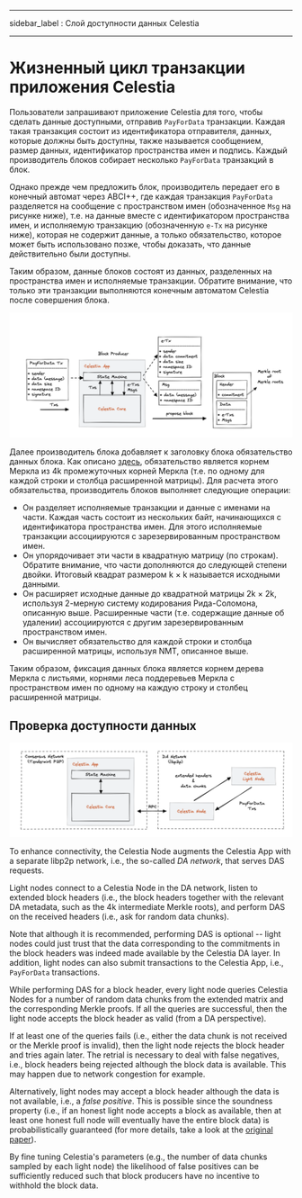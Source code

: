 - - -
sidebar_label : Слой доступности данных Celestia
- - -

# Жизненный цикл транзакции приложения Celestia

Пользователи запрашивают приложение Celestia для того, чтобы сделать данные доступными, отправив `PayForData` транзакции. Каждая такая транзакция состоит из идентификатора отправителя, данных, которые должны быть доступны, также называется сообщением, размер данных, идентификатор пространства имен и подпись. Каждый производитель блоков собирает несколько `PayForData` транзакций в блок.

Однако прежде чем предложить блок, производитель передает его в конечный автомат через ABCI++, где каждая транзакция `PayForData` разделяется на сообщение с пространством имен (обозначенное `Msg` на рисунке ниже), т.е. на данные вместе с идентификатором пространства имен, и исполняемую транзакцию (обозначенную `e-Tx` на рисунке ниже), которая не содержит данные, а только обязательство, которое может быть использовано позже, чтобы доказать, что данные действительно были доступны.

Таким образом, данные блоков состоят из данных, разделенных на пространства имен и исполняемые транзакции. Обратите внимание, что только эти транзакции выполняются конечным автоматом Celestia после совершения блока.

![Lifecycle of a Celestia App Transaction](/img/concepts/tx-lifecycle.png)

Далее производитель блока добавляет к заголовку блока обязательство данных блока. Как описано [здесь](./data-availability-layer.md#fraud-proofs-of-incorrectly-extended-data), обязательство является корнем Меркла из 4k промежуточных корней Меркла (т.е. по одному для каждой строки и столбца расширенной матрицы). Для расчета этого обязательства, производитель блоков выполняет следующие операции:

- Он разделяет исполняемые транзакции и данные с именами на части. Каждая часть состоит из нескольких байт, начинающихся с идентификатора пространства имен. Для этого исполняемые транзакции ассоциируются с зарезервированным пространством имен.
- Он упорядочивает эти части в квадратную матрицу (по строкам). Обратите внимание, что части дополняются до следующей степени двойки. Итоговый квадрат размером k × k называется исходными данными.
- Он расширяет исходные данные до квадратной матрицы 2k × 2k, используя 2-мерную систему кодирования Рида-Соломона, описанную выше. Расширенные части (т.е. содержащие данные об удалении) ассоциируются с другим зарезервированным пространством имен.
- Он вычисляет обязательство для каждой строки и столбца расширенной матрицы, используя NMT, описанное выше.

Таким образом, фиксация данных блока является корнем дерева Меркла с листьями, корнями леса поддеревьев Меркла с пространством имен по одному на каждую строку и столбец расширенной матрицы.

## Проверка доступности данных

![DA network](/img/concepts/consensus-da.png)

To enhance connectivity, the Celestia Node augments the Celestia App with a separate libp2p network, i.e., the so-called _DA network_, that serves DAS requests.

Light nodes connect to a Celestia Node in the DA network, listen to extended block headers (i.e., the block headers together with the relevant DA metadata, such as the 4k intermediate Merkle roots), and perform DAS on the received headers (i.e., ask for random data chunks).

Note that although it is recommended, performing DAS is optional -- light nodes could just trust that the data corresponding to the commitments in the block headers was indeed made available by the Celestia DA layer. In addition, light nodes can also submit transactions to the Celestia App, i.e., `PayForData` transactions.

While performing DAS for a block header, every light node queries Celestia Nodes for a number of random data chunks from the extended matrix and the corresponding Merkle proofs. If all the queries are successful, then the light node accepts the block header as valid (from a DA perspective).

If at least one of the queries fails (i.e., either the data chunk is not received or the Merkle proof is invalid), then the light node rejects the block header and tries again later. The retrial is necessary to deal with false negatives, i.e., block headers being rejected although the block data is available. This may happen due to network congestion for example.

Alternatively, light nodes may accept a block header although the data is not available, i.e., a _false positive_. This is possible since the soundness property (i.e., if an honest light node accepts a block as available, then at least one honest full node will eventually have the entire block data) is probabilistically guaranteed (for more details, take a look at the [original paper](https://arxiv.org/abs/1809.09044)).

By fine tuning Celestia's parameters (e.g., the number of data chunks sampled by each light node) the likelihood of false positives can be sufficiently reduced such that block producers have no incentive to withhold the block data.
